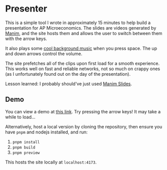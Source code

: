 # Presenter

This is a simple tool I wrote in approximately 15 minutes to help build a presentation for AP
Microeconomics. The slides are videos generated by [Manim](https://www.manim.community/), and the
site hosts them and allows the user to switch between them with the arrow keys.

It also plays some [cool background music](https://www.youtube.com/watch?v=FT6XaOrZhsA) when you
press space. The up and down arrows control the volume.

The site prefetches all of the clips upon first load for a smooth experience. This works well on
fast and reliable networks, not so much on crappy ones (as I unfortunately found out on the day of
the presentation).

Lesson learned: I probably should've just used
[Manim Slides](https://www.manim.community/plugin/manim-slides/).

## Demo

You can view a demo at [this link](https://econ.youwen.dev/). Try pressing the arrow keys! It may
take a while to load...

Alternatively, host a local version by cloning the repository, then ensure you have `pnpm` and
nodejs installed, and run:

1. `pnpm install`
2. `pnpm build`
3. `pnpm preview`

This hosts the site locally at `localhost:4173`.
